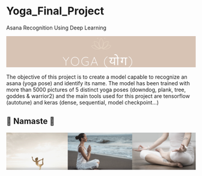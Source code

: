 # Yoga_Final_Project
Asana Recognition Using Deep Learning

![](yogapicture.png)


The objective of this project is to create a model capable to recognize an asana (yoga pose) and identify its name. The model has been trained with more than 5000 pictures of 5 distinct yoga poses (downdog, plank, tree, goddes & warrior2) and the main tools used for this project are tensorflow (autotune) and keras (dense, sequential, model checkpoint...)


## 🧘‍ Namaste 🧘‍


![](asanas2.png)


